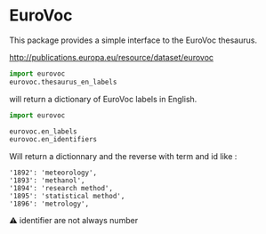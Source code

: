 # EuroVoc

This package provides a simple interface to the EuroVoc thesaurus.

http://publications.europa.eu/resource/dataset/eurovoc

```python
import eurovoc
eurovoc.thesaurus_en_labels
```

will return a dictionary of EuroVoc labels in English.


```python 
import eurovoc

eurovoc.en_labels
eurovoc.en_identifiers

```

Will return a dictionnary and the reverse with term and id like :

```
'1892': 'meteorology',
'1893': 'methanol',
'1894': 'research method',
'1895': 'statistical method',
'1896': 'metrology',
```

⚠️ identifier  are not always number


